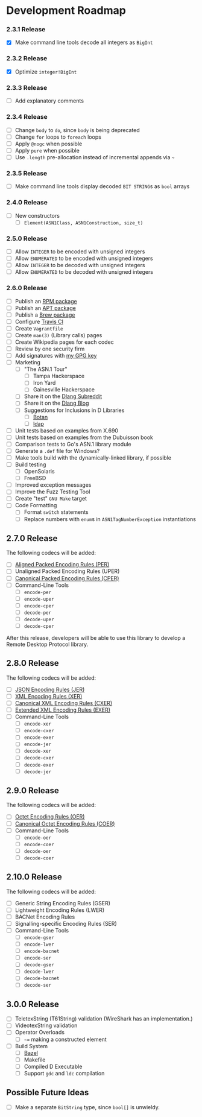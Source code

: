 # Development Roadmap

### 2.3.1 Release

- [x] Make command line tools decode all integers as `BigInt`

### 2.3.2 Release

- [x] Optimize `integer!BigInt`

### 2.3.3 Release

- [ ] Add explanatory comments

### 2.3.4 Release

- [ ] Change `body` to `do`, since `body` is being deprecated
- [ ] Change `for` loops to `foreach` loops
- [ ] Apply `@nogc` when possible
- [ ] Apply `pure` when possible
- [ ] Use `.length` pre-allocation instead of incremental appends via `~`

### 2.3.5 Release

- [ ] Make command line tools display decoded `BIT STRING`s as `bool` arrays

### 2.4.0 Release

- [ ] New constructors
  - [ ] `Element(ASN1Class, ASN1Construction, size_t)`

### 2.5.0 Release

- [ ] Allow `INTEGER` to be encoded with unsigned integers
- [ ] Allow `ENUMERATED` to be encoded with unsigned integers
- [ ] Allow `INTEGER` to be decoded with unsigned integers
- [ ] Allow `ENUMERATED` to be decoded with unsigned integers

### 2.6.0 Release

- [ ] Publish an [RPM package](https://access.redhat.com/sites/default/files/attachments/rpm_building_howto.pdf)
- [ ] Publish an [APT package](https://debian-handbook.info/browse/stable/debian-packaging.html)
- [ ] Publish a [Brew package](https://docs.brew.sh/Formula-Cookbook.html)
- [ ] Configure [Travis CI](https://travis-ci.org)
- [ ] Create `Vagrantfile`
- [ ] Create `man(3)` (Library calls) pages
- [ ] Create Wikipedia pages for each codec
- [ ] Review by one security firm
- [ ] Add signatures with [my GPG key](https://jonathan.wilbur.space/downloads/jonathan@wilbur.space.gpg.pub)
- [ ] Marketing
  - [ ] "The ASN.1 Tour"
    - [ ] Tampa Hackerspace
    - [ ] Iron Yard
    - [ ] Gainesville Hackerspace
  - [ ] Share it on the [Dlang Subreddit](https://www.reddit.com/r/dlang/)
  - [ ] Share it on the [Dlang Blog](https://forum.dlang.org/group/announce)
  - [ ] Suggestions for Inclusions in D Libraries
    - [ ] [Botan](https://github.com/etcimon/botan)
    - [ ] [ldap](https://github.com/WebFreak001/ldap)
- [ ] Unit tests based on examples from X.690
- [ ] Unit tests based on examples from the Dubuisson book
- [ ] Comparison tests to Go's ASN.1 library module
- [ ] Generate a `.def` file for Windows?
- [ ] Make tools build with the dynamically-linked library, if possible
- [ ] Build testing
  - [ ] OpenSolaris
  - [ ] FreeBSD
- [ ] Improved exception messages
- [ ] Improve the Fuzz Testing Tool
- [ ] Create "test" `GNU Make` target
- [ ] Code Formatting
  - [ ] Format `switch` statements
  - [ ] Replace numbers with `enum`s in `ASN1TagNumberException` instantiations

## 2.7.0 Release

The following codecs will be added:

- [ ] [Aligned Packed Encoding Rules (PER)](https://www.itu.int/rec/T-REC-X.691-201508-I)
- [ ] Unaligned Packed Encoding Rules (UPER)
- [ ] [Canonical Packed Encoding Rules (CPER)](https://www.itu.int/rec/T-REC-X.696-201508-I)
- [ ] Command-Line Tools
  - [ ] `encode-per`
  - [ ] `encode-uper`
  - [ ] `encode-cper`
  - [ ] `decode-per`
  - [ ] `decode-uper`
  - [ ] `decode-cper`

After this release, developers will be able to use this library to develop a
Remote Desktop Protocol library.

## 2.8.0 Release

The following codecs will be added:

- [ ] [JSON Encoding Rules (JER)](https://www.itu.int/rec/T-REC-X.697-201710-P)
- [ ] [XML Encoding Rules (XER)](https://www.itu.int/rec/T-REC-X.693-201508-I/en)
- [ ] [Canonical XML Encoding Rules (CXER)](https://www.itu.int/rec/T-REC-X.693-201508-I/en)
- [ ] [Extended XML Encoding Rules (EXER)](https://www.itu.int/rec/T-REC-X.693-201508-I/en)
- [ ] Command-Line Tools
  - [ ] `encode-xer`
  - [ ] `encode-cxer`
  - [ ] `encode-exer`
  - [ ] `encode-jer`
  - [ ] `decode-xer`
  - [ ] `decode-cxer`
  - [ ] `decode-exer`
  - [ ] `decode-jer`

## 2.9.0 Release

The following codecs will be added:

- [ ] [Octet Encoding Rules (OER)](https://www.itu.int/rec/T-REC-X.696-201508-I)
- [ ] [Canonical Octet Encoding Rules (COER)](https://www.itu.int/rec/T-REC-X.696-201508-I)
- [ ] Command-Line Tools
  - [ ] `encode-oer`
  - [ ] `encode-coer`
  - [ ] `decode-oer`
  - [ ] `decode-coer`

## 2.10.0 Release

The following codecs will be added:

- [ ] Generic String Encoding Rules (GSER)
- [ ] Lightweight Encoding Rules (LWER)
- [ ] BACNet Encoding Rules
- [ ] Signalling-specific Encoding Rules (SER)
- [ ] Command-Line Tools
  - [ ] `encode-gser`
  - [ ] `encode-lwer`
  - [ ] `encode-bacnet`
  - [ ] `encode-ser`
  - [ ] `decode-gser`
  - [ ] `decode-lwer`
  - [ ] `decode-bacnet`
  - [ ] `decode-ser`

## 3.0.0 Release

- [ ] TeletexString (T61String) validation (WireShark has an implementation.)
- [ ] VideotexString validation
- [ ] Operator Overloads
  - [ ] `~=` making a constructed element
- [ ] Build System
  - [ ] [Bazel](https://www.bazel.build)
  - [ ] Makefile
  - [ ] Compiled D Executable
  - [ ] Support `gdc` and `ldc` compilation

## Possible Future Ideas

- [ ] Make a separate `BitString` type, since `bool[]` is unwieldy.